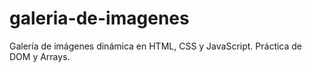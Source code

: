 # galeria-de-imagenes
Galería de imágenes dinámica en HTML, CSS y JavaScript. Práctica de DOM y Arrays.
